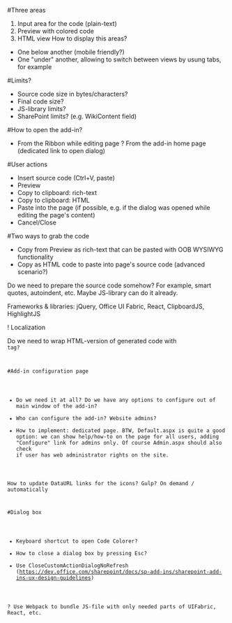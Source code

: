 #Three areas
1.	Input area for the code (plain-text)
2.	Preview with colored code
3.	HTML view
How to display this areas?
- One below another (mobile friendly?)
- One "under" another, allowing to switch between views by usung tabs, for example

#Limits?
- Source code size in bytes/characters?
- Final code size?
- JS-library limits?
- SharePoint limits? (e.g. WikiContent field)

#How to open the add-in?
- From the Ribbon while editing page
? From the add-in home page (dedicated link to open dialog)

#User actions
- Insert source code (Ctrl+V, paste)
- Preview
- Copy to clipboard: rich-text
- Copy to clipboard: HTML
- Paste into the page (if possible, e.g. if the dialog was opened while editing the page's content)
- Cancel/Close

#Two ways to grab the code
- Copy from Preview as rich-text that can be pasted with OOB WYSIWYG functionality
- Copy as HTML code to paste into page's source code (advanced scenario?)

Do we need to prepare the source code somehow? For example, smart quotes, autoindent, etc. Maybe JS-library can do it already.

Frameworks & libraries: jQuery, Office UI Fabric, React, ClipboardJS, HighlightJS

! Localization

Do we need to wrap HTML-version of generated code with <code> tag?

#Add-in configuration page
- Do we need it at all? Do we have any options to configure out of main window of the add-in?
- Who can configure the add-in? Website admins?
- How to implement: dedicated page.
  BTW, Default.aspx is quite a good option: we can show help/how-to on the page for all users, adding "Configure" link for admins only.
  Of course Admin.aspx should also check if user has web administrator rights on the site.

How to update DataURL links for the icons? Gulp? On demand / automatically

#Dialog box
- Keyboard shortcut to open Code Colorer?
- How to close a dialog box by pressing Esc?
- Use CloseCustomActionDialogNoRefresh (https://dev.office.com/sharepoint/docs/sp-add-ins/sharepoint-add-ins-ux-design-guidelines)

? Use Webpack to bundle JS-file with only needed parts of UIFabric, React, etc.

